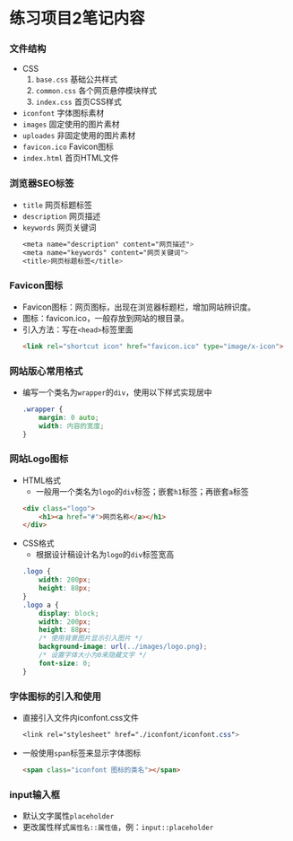 # 练习项目2笔记内容

 ### 文件结构
- CSS
   1. `base.css` 基础公共样式
   2. `common.css` 各个网页悬停模块样式
   3. `index.css` 首页CSS样式
 - `iconfont` 字体图标素材
 - `images` 固定使用的图片素材
 - `uploades` 非固定使用的图片素材
 - `favicon.ico` Favicon图标
 - `index.html` 首页HTML文件
 ### 浏览器SEO标签
 - `title` 网页标题标签
 - `description` 网页描述
 - `keywords` 网页关键词
    ```css
    <meta name="description" content="网页描述">
    <meta name="keywords" content="网页关键词">
    <title>网页标题标签</title>
    ```
 ### Favicon图标
  - Favicon图标：网页图标，出现在浏览器标题栏，增加网站辨识度。
  - 图标：favicon.ico，一般存放到网站的根目录。
  - 引入方法：写在`<head>`标签里面
    ```html
    <link rel="shortcut icon" href="favicon.ico" type="image/x-icon">
    ```
 ### 网站版心常用格式
  - 编写一个类名为`wrapper`的`div`，使用以下样式实现居中
    ```css
    .wrapper {
        margin: 0 auto;
        width: 内容的宽度;
    }
     ```
 ### 网站Logo图标
  - HTML格式
    - 一般用一个类名为`logo`的`div`标签；嵌套`h1`标签；再嵌套`a`标签
    ```html
    <div class="logo">
        <h1><a href="#">网页名称</a></h1>
    </div>
    ```
  - CSS格式
    - 根据设计稿设计名为`logo`的`div`标签宽高
    ```css
    .logo {
        width: 200px;
        height: 88px;
    }
    .logo a {
        display: block;
        width: 200px;
        height: 88px;
        /* 使用背景图片显示引入图片 */
        background-image: url(../images/logo.png);
        /* 设置字体大小为0来隐藏文字 */
        font-size: 0;
    }
    ```
 ### 字体图标的引入和使用
  - 直接引入文件内iconfont.css文件
    ```css
    <link rel="stylesheet" href="./iconfont/iconfont.css">
    ```
  - 一般使用`span`标签来显示字体图标
    ```html
    <span class="iconfont 图标的类名"></span>
    ```
 ### input输入框
  - 默认文字属性`placeholder`
  - 更改属性样式`属性名::属性值`，例：`input::placeholder`